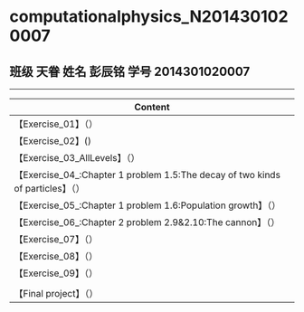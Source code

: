 # computationalphysics_N2014301020007
## 班级 天眷   姓名 彭辰铭  学号 2014301020007
***
|   Content                                                                         |
|-----------------------------------------------------------------------------------|
|【Exercise_01】（）                                                                |
|【Exercise_02】()        |
|【Exercise_03_AllLevels】（）      |
|【Exercise_04_:Chapter 1 problem 1.5:The decay of two kinds of particles】（）      |
|【Exercise_05_:Chapter 1 problem 1.6:Population growth】（）      |
|【Exercise_06_:Chapter 2 problem 2.9&2.10:The cannon】（）      |
|【Exercise_07】（）      |
|【Exercise_08】（）      |
|【Exercise_09】（）      |
|                         |
|【Final project】（）|
